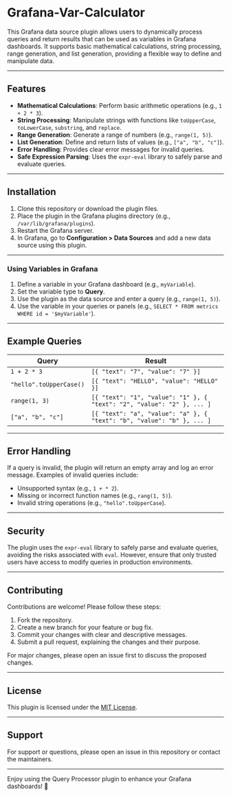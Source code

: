 # Grafana-Var-Calculator

This Grafana data source plugin allows users to dynamically process queries and return results that can be used as variables in Grafana dashboards. It supports basic mathematical calculations, string processing, range generation, and list generation, providing a flexible way to define and manipulate data.

---

## Features

- ​**Mathematical Calculations**: Perform basic arithmetic operations (e.g., `1 + 2 * 3`).
- ​**String Processing**: Manipulate strings with functions like `toUpperCase`, `toLowerCase`, `substring`, and `replace`.
- ​**Range Generation**: Generate a range of numbers (e.g., `range(1, 5)`).
- ​**List Generation**: Define and return lists of values (e.g., `["a", "b", "c"]`).
- ​**Error Handling**: Provides clear error messages for invalid queries.
- ​**Safe Expression Parsing**: Uses the `expr-eval` library to safely parse and evaluate queries.

---

## Installation

1. Clone this repository or download the plugin files.
2. Place the plugin in the Grafana plugins directory (e.g., `/var/lib/grafana/plugins`).
3. Restart the Grafana server.
4. In Grafana, go to ​**Configuration > Data Sources** and add a new data source using this plugin.

---

### Using Variables in Grafana

1. Define a variable in your Grafana dashboard (e.g., `myVariable`).
2. Set the variable type to ​**Query**.
3. Use the plugin as the data source and enter a query (e.g., `range(1, 5)`).
4. Use the variable in your queries or panels (e.g., `SELECT * FROM metrics WHERE id = '$myVariable'`).

---

## Example Queries

| Query                  | Result                                                                 |
|------------------------|------------------------------------------------------------------------|
| `1 + 2 * 3`            | `[{ "text": "7", "value": "7" }]`                                      |
| `"hello".toUpperCase()`| `[{ "text": "HELLO", "value": "HELLO" }]`                              |
| `range(1, 3)`          | `[{ "text": "1", "value": "1" }, { "text": "2", "value": "2" }, ... ]` |
| `["a", "b", "c"]`      | `[{ "text": "a", "value": "a" }, { "text": "b", "value": "b" }, ... ]` |

---

## Error Handling

If a query is invalid, the plugin will return an empty array and log an error message. Examples of invalid queries include:

- Unsupported syntax (e.g., `1 + * 2`).
- Missing or incorrect function names (e.g., `rang(1, 5)`).
- Invalid string operations (e.g., `"hello".toUpperCase`).

---

## Security

The plugin uses the `expr-eval` library to safely parse and evaluate queries, avoiding the risks associated with `eval`. However, ensure that only trusted users have access to modify queries in production environments.

---

## Contributing

Contributions are welcome! Please follow these steps:

1. Fork the repository.
2. Create a new branch for your feature or bug fix.
3. Commit your changes with clear and descriptive messages.
4. Submit a pull request, explaining the changes and their purpose.

For major changes, please open an issue first to discuss the proposed changes.

---

## License

This plugin is licensed under the [MIT License](LICENSE).

---

## Support

For support or questions, please open an issue in this repository or contact the maintainers.

---

Enjoy using the Query Processor plugin to enhance your Grafana dashboards! 🚀